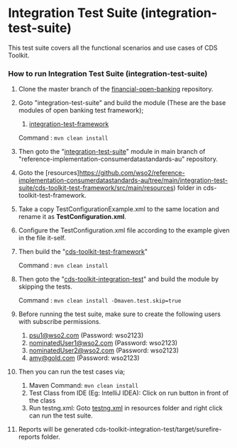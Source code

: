 # Integration Test Suite (integration-test-suite)

This test suite covers all the functional scenarios and use cases of CDS Toolkit.

### How to run Integration Test Suite (integration-test-suite)

1. Clone the master branch of the [financial-open-banking](https://github.com/wso2-enterprise/financial-open-banking/tree/master) repository.
2. Goto "integration-test-suite" and build the module (These are the base modules of open banking test framework);
   1. [integration-test-framework](https://github.com/wso2/financial-services-accelerator/tree/main/integration-test-framework)

    Command : `mvn clean install`

3. Then goto the "[integration-test-suite](https://github.com/wso2/reference-implementation-consumerdatastandards-au/tree/main/integration-test-suite)" 
   module in main branch of "reference-implementation-consumerdatastandards-au" repository.
4. Goto the [resources]https://github.com/wso2/reference-implementation-consumerdatastandards-au/tree/main/integration-test-suite/cds-toolkit-test-framework/src/main/resources) 
   folder in cds-toolkit-test-framework.
5. Take a copy TestConfigurationExample.xml to the same location and rename it as **TestConfiguration.xml**.
6. Configure the TestConfiguration.xml file according to the example given in the file it-self.
7. Then build the "[cds-toolkit-test-framework](cds-toolkit-test-framework)" 

   Command : `mvn clean install`

8. Then goto the "[cds-toolkit-integration-test](cds-toolkit-integration-test)" and build the module by skipping the tests.

   Command : `mvn clean install -Dmaven.test.skip=true`

9. Before running the test suite, make sure to create the following users with subscribe permissions.
    1. psu1@wso2.com (Password: wso2123)
    2. nominatedUser1@wso2.com (Password: wso2123)
    3. nominatedUser2@wso2.com (Password: wso2123)
    4. amy@gold.com (Password: wso2123)

10. Then you can run the test cases via;
    1. Maven Command: `mvn clean install`
    2. Test Class from IDE (Eg: IntelliJ IDEA): Click on run button in front of the class
    3. Run testng.xml: Goto [testng.xml](integration-test-suite/cds-toolkit-integration-test/src/test/resources/testng.xml) 
    in resources folder and right click can run the test suite.
11. Reports will be generated cds-toolkit-integration-test/target/surefire-reports folder.
